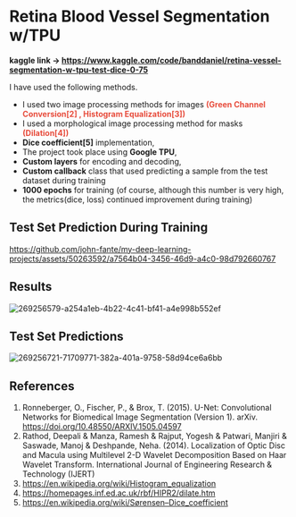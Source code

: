 # Retina Blood Vessel Segmentation w/TPU

<b> kaggle link -> https://www.kaggle.com/code/banddaniel/retina-vessel-segmentation-w-tpu-test-dice-0-75 </b>

I have used the following methods.


* I used two image processing methods for images <span style="color:#e74c3c;"> <b>(Green Channel Conversion[2] , Histogram Equalization[3])</b> </span>
* I used a morphological image processing method for masks <span style="color:#e74c3c;"> <b>(Dilation[4])</b> </span>
* <b>Dice coefficient[5]</b> implementation,
* The project took place using <b>Google TPU</b>,
* <b>Custom layers</b> for encoding and decoding,
* <b>Custom callback</b> class  that used predicting a sample from the test dataset during training
* <b>1000 epochs</b> for training (of course, although this number is very high, the metrics(dice, loss) continued improvement during training)




## Test Set Prediction During Training



https://github.com/john-fante/my-deep-learning-projects/assets/50263592/a7564b04-3456-46d9-a4c0-98d792660767



## Results

![269256579-a254a1eb-4b22-4c41-bf41-a4e998b552ef](https://github.com/john-fante/my-deep-learning-projects/assets/50263592/8c3c29ae-2103-414a-9f2d-4e08768fbb6c)


## Test Set Predictions

![269256721-71709771-382a-401a-9758-58d94ce6a6bb](https://github.com/john-fante/my-deep-learning-projects/assets/50263592/072cfdb2-7caa-48f5-9f23-256de62e2e6a)




## References
1. Ronneberger, O., Fischer, P., & Brox, T. (2015). U-Net: Convolutional Networks for Biomedical Image Segmentation (Version 1). arXiv. https://doi.org/10.48550/ARXIV.1505.04597
2. Rathod, Deepali & Manza, Ramesh & Rajput, Yogesh & Patwari, Manjiri & Saswade, Manoj & Deshpande, Neha. (2014). Localization of Optic Disc and Macula using Multilevel 2-D Wavelet Decomposition Based on Haar Wavelet Transform. International Journal of Engineering Research & Technology (IJERT)
3. https://en.wikipedia.org/wiki/Histogram_equalization
4. https://homepages.inf.ed.ac.uk/rbf/HIPR2/dilate.htm
5. https://en.wikipedia.org/wiki/Sørensen–Dice_coefficient
